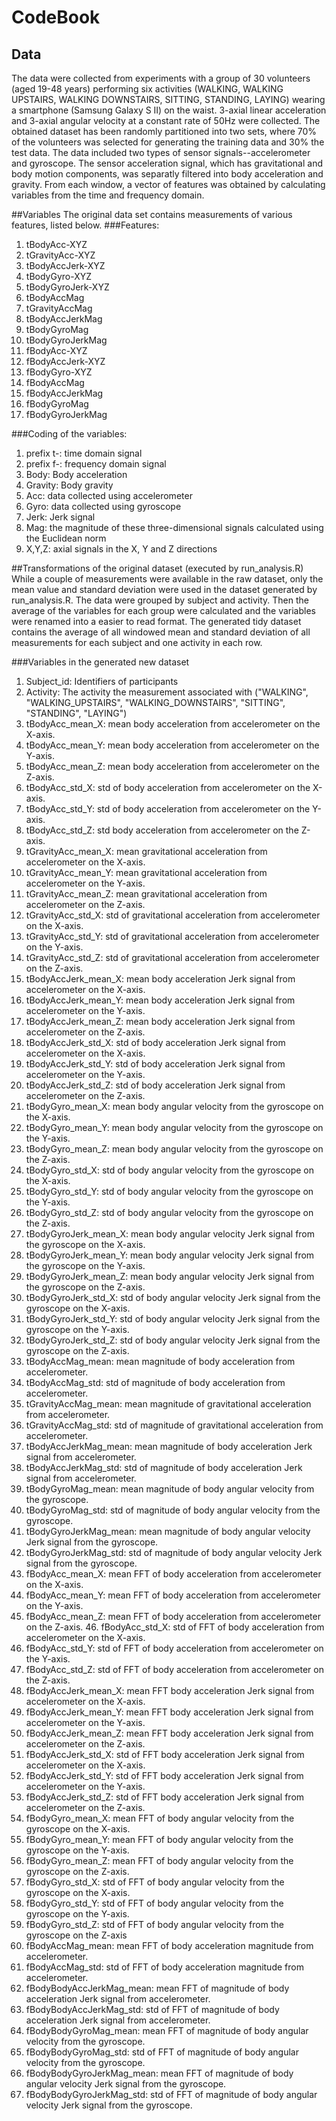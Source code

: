 # CodeBook
## Data
The data were collected from experiments with a group of 30 volunteers (aged 19-48 years) performing six activities (WALKING, WALKING UPSTAIRS, WALKING DOWNSTAIRS, SITTING, STANDING, LAYING) wearing a smartphone (Samsung Galaxy S II) on the waist. 3-axial linear acceleration and 3-axial angular velocity at a constant rate of 50Hz were collected. The obtained dataset has been randomly partitioned into two sets, where 70% of the volunteers was selected for generating the training data and 30% the test data. 
The data included two types of sensor signals--accelerometer and gyroscope. The sensor acceleration signal, which has gravitational and body motion components, was separatly filtered into body acceleration and gravity. From each window, a vector of features was obtained by calculating variables from the time and frequency domain.  

##Variables
The original data set contains measurements of various features, listed below. 
###Features:
1.  tBodyAcc-XYZ
2.  tGravityAcc-XYZ
3.  tBodyAccJerk-XYZ
4.  tBodyGyro-XYZ
5.  tBodyGyroJerk-XYZ
6.  tBodyAccMag
7.  tGravityAccMag
8.  tBodyAccJerkMag
9.  tBodyGyroMag
10.  tBodyGyroJerkMag
11.  fBodyAcc-XYZ
12.  fBodyAccJerk-XYZ
13.  fBodyGyro-XYZ
14.  fBodyAccMag
15.  fBodyAccJerkMag
16.  fBodyGyroMag
17.  fBodyGyroJerkMag

###Coding of the variables:
1.  prefix t-: time domain signal
2.  prefix f-: frequency domain signal
3.  Body: Body acceleration
4.  Gravity: Body gravity
5.  Acc: data collected using accelerometer 
6.  Gyro: data collected using gyroscope 
7.  Jerk: Jerk signal
8.  Mag: the magnitude of these three-dimensional signals calculated using the Euclidean norm
9.  X,Y,Z: axial signals in the X, Y and Z directions
  
##Transformations of the original dataset (executed by run_analysis.R)
While a couple of measurements were available in the raw dataset, only the mean value and standard deviation were used in the dataset generated by run_analysis.R. The data were grouped by subject and activity. Then the average of the variables for each group were calculated and the variables were renamed into a easier to read format.
The generated tidy dataset contains the average of all windowed mean and standard deviation of all measurements for each subject and one activity in each row.

###Variables in the generated new dataset 
1. Subject_id: Identifiers of participants
2. Activity: The activity the measurement associated with ("WALKING", "WALKING_UPSTAIRS", "WALKING_DOWNSTAIRS", "SITTING", "STANDING", "LAYING")
3. tBodyAcc_mean_X: mean body acceleration from accelerometer on the X-axis.               
4. tBodyAcc_mean_Y: mean body acceleration from accelerometer on the Y-axis.              
5. tBodyAcc_mean_Z: mean body acceleration from accelerometer on the Z-axis. 
6. tBodyAcc_std_X: std of body acceleration from accelerometer on the X-axis.
7. tBodyAcc_std_Y: std of body acceleration from accelerometer on the Y-axis.
8. tBodyAcc_std_Z: std body acceleration from accelerometer on the Z-axis.                
9. tGravityAcc_mean_X: mean gravitational acceleration from accelerometer on the X-axis.
10. tGravityAcc_mean_Y: mean gravitational acceleration from accelerometer on the Y-axis.            
11. tGravityAcc_mean_Z: mean gravitational acceleration from accelerometer on the Z-axis.           
12. tGravityAcc_std_X: std of gravitational acceleration from accelerometer on the X-axis.
13. tGravityAcc_std_Y: std of gravitational acceleration from accelerometer on the Y-axis.
14. tGravityAcc_std_Z: std of gravitational acceleration from accelerometer on the Z-axis.
15. tBodyAccJerk_mean_X: mean body acceleration Jerk signal from accelerometer on the X-axis.
16. tBodyAccJerk_mean_Y: mean body acceleration Jerk signal from accelerometer on the Y-axis.
17. tBodyAccJerk_mean_Z: mean body acceleration Jerk signal from accelerometer on the Z-axis.
18. tBodyAccJerk_std_X: std of body acceleration Jerk signal from accelerometer on the X-axis.
19. tBodyAccJerk_std_Y: std of body acceleration Jerk signal from accelerometer on the Y-axis.
20. tBodyAccJerk_std_Z: std of body acceleration Jerk signal from accelerometer on the Z-axis.
21. tBodyGyro_mean_X: mean body angular velocity from the gyroscope on the X-axis.
22. tBodyGyro_mean_Y: mean body angular velocity from the gyroscope on the Y-axis.
23. tBodyGyro_mean_Z: mean body angular velocity from the gyroscope on the Z-axis.
24. tBodyGyro_std_X: std of body angular velocity from the gyroscope on the X-axis.
25. tBodyGyro_std_Y: std of body angular velocity from the gyroscope on the Y-axis.
26. tBodyGyro_std_Z: std of body angular velocity from the gyroscope on the Z-axis.
27. tBodyGyroJerk_mean_X: mean body angular velocity Jerk signal from the gyroscope on the X-axis.
28. tBodyGyroJerk_mean_Y: mean body angular velocity Jerk signal from the gyroscope on the Y-axis.
29. tBodyGyroJerk_mean_Z: mean body angular velocity Jerk signal from the gyroscope on the Z-axis.
30. tBodyGyroJerk_std_X: std of body angular velocity Jerk signal from the gyroscope on the X-axis.
31. tBodyGyroJerk_std_Y: std of body angular velocity Jerk signal from the gyroscope on the Y-axis.
32. tBodyGyroJerk_std_Z: std of body angular velocity Jerk signal from the gyroscope on the Z-axis.
33. tBodyAccMag_mean: mean magnitude of body acceleration from accelerometer.
34. tBodyAccMag_std: std of magnitude of body acceleration from accelerometer.
35. tGravityAccMag_mean: mean magnitude of gravitational acceleration from accelerometer.
36. tGravityAccMag_std: std of magnitude of gravitational acceleration from accelerometer.
37. tBodyAccJerkMag_mean: mean magnitude of body acceleration Jerk signal from accelerometer.        
38. tBodyAccJerkMag_std: std of magnitude of body acceleration Jerk signal from accelerometer. 
39. tBodyGyroMag_mean: mean magnitude of body angular velocity from the gyroscope.
40. tBodyGyroMag_std: std of magnitude of body angular velocity from the gyroscope.
41. tBodyGyroJerkMag_mean: mean magnitude of body angular velocity Jerk signal from the gyroscope.
42. tBodyGyroJerkMag_std: std of magnitude of body angular velocity Jerk signal from the gyroscope.
43. fBodyAcc_mean_X: mean FFT of body acceleration from accelerometer on the X-axis.
44. fBodyAcc_mean_Y: mean FFT of body acceleration from accelerometer on the Y-axis.
45. fBodyAcc_mean_Z: mean FFT of body acceleration from accelerometer on the Z-axis.              46. fBodyAcc_std_X: std of FFT of body acceleration from accelerometer on the X-axis.
47. fBodyAcc_std_Y: std of FFT of body acceleration from accelerometer on the Y-axis.         
48. fBodyAcc_std_Z: std of FFT of body acceleration from accelerometer on the Z-axis.
49. fBodyAccJerk_mean_X: mean FFT body acceleration Jerk signal from accelerometer on the X-axis.
50. fBodyAccJerk_mean_Y: mean FFT body acceleration Jerk signal from accelerometer on the Y-axis.     
51. fBodyAccJerk_mean_Z: mean FFT body acceleration Jerk signal from accelerometer on the Z-axis.
52. fBodyAccJerk_std_X: std of FFT body acceleration Jerk signal from accelerometer on the X-axis.
53. fBodyAccJerk_std_Y: std of FFT body acceleration Jerk signal from accelerometer on the Y-axis.     
54. fBodyAccJerk_std_Z: std of FFT body acceleration Jerk signal from accelerometer on the Z-axis.
55. fBodyGyro_mean_X: mean FFT of body angular velocity from the gyroscope on the X-axis.
56. fBodyGyro_mean_Y: mean FFT of body angular velocity from the gyroscope on the Y-axis.       
57. fBodyGyro_mean_Z: mean FFT of body angular velocity from the gyroscope on the Z-axis.
58. fBodyGyro_std_X: std of FFT of body angular velocity from the gyroscope on the X-axis.
59. fBodyGyro_std_Y: std of FFT of body angular velocity from the gyroscope on the Y-axis.          
60. fBodyGyro_std_Z: std of FFT of body angular velocity from the gyroscope on the Z-axis
61. fBodyAccMag_mean: mean FFT of body acceleration magnitude from accelerometer.
62. fBodyAccMag_std: std of FFT of body acceleration magnitude from accelerometer.           
63. fBodyBodyAccJerkMag_mean: mean FFT of magnitude of body acceleration Jerk signal from accelerometer.
64. fBodyBodyAccJerkMag_std: std of FFT of magnitude of body acceleration Jerk signal from accelerometer.
65. fBodyBodyGyroMag_mean: mean FFT of magnitude of body angular velocity from the gyroscope.   
66. fBodyBodyGyroMag_std: std of FFT of magnitude of body angular velocity from the gyroscope. 
67. fBodyBodyGyroJerkMag_mean: mean FFT of magnitude of body angular velocity Jerk signal from the gyroscope.
68. fBodyBodyGyroJerkMag_std: std of FFT of magnitude of body angular velocity Jerk signal from the gyroscope.